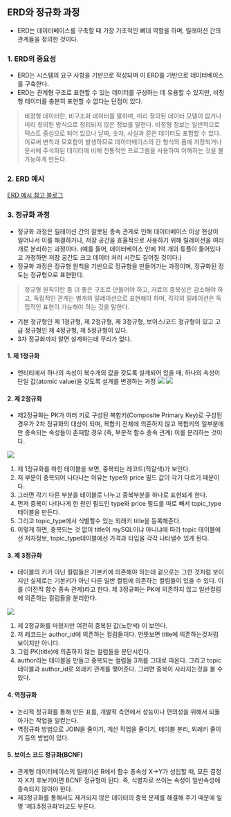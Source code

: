 ## ERD와 정규화 과정
- ERD는 데이터베이스를 구축할 때 가장 기초적인 뼈대 역할을 하며, 릴레이션 간의 관계들을 정의한 것이다.

### 1. ERD의 중요성
- ERD는 시스템의 요구 사항을 기반으로 작성되며 이 ERD를 기반으로 데이터베이스를 구축한다.
- ERD는 관계형 구조로 표현할 수 있는 데이터를 구성하는 데 유용할 수 있지만, 비정형 테이터를 충분히 표현할 수 없다는 단점이 있다.
> 비정형 데이터란, 비구조화 데이터를 말하며, 미리 정의된 데이터 모델이 없거나 미리 정의된 방식으로 정리되지 않은 정보를 말한다. 비정형 정보는 일반적으로 텍스트 중심으로 되어 있으나 날짜, 숫자, 사실과 같은 데이터도 포함할 수 있다. 이로써 변칙과 모호함이 발생하므로 데이터베이스의 칸 형식의 폼에 저장되거나 문서에 주석화된 데이터에 비해 전통적인 프로그램을 사용하여 이해하는 것을 불가능하게 만든다.

### 2. ERD 예시
[ERD 예시 참고 블로그](<https://velog.io/@cil05265/E-R-%EB%8B%A4%EC%9D%B4%EC%96%B4%EA%B7%B8%EB%9E%A8ERD-%EC%9E%91%EC%84%B1-%ED%91%9C%EA%B8%B0%EB%B2%95-%EB%B0%8F-%EC%98%88%EC%8B%9C>)

### 3. 정규화 과정

- 정규화 과정은 릴레이션 간의 잘못된 종속 관게로 인해 데이터베이스 이상 현상이 일어나서 이를 해결하거나, 저장 공간을 효율적으로 사용하기 위해 릴레이션을 여러 개로 분리하는 과정이다. (예를 들어, 데이터베이스 안에 1억 개의 튜플이 들어있다고 가정하면 저장 공간도 크고 데이터 처리 시간도 길어질 것이다.)
- 정규화 과정은 정규형 원칙을 기반으로 정규형을 만들어가는 과정이며, 정규화된 정도는 정규형으로 표현한다.

> 정규형 원칙이란 좀 더 좋은 구조로 만들어야 하고, 자료의 중복성은 감소해야 하고, 독립적인 관계는 별개의 릴레이션으로 표현해야 하며, 각각의 릴레이션은 독립적인 표현이 가능해야 하는 것을 말한다.

- 기본 정규형인 제 1정규형, 제 2정규형, 제 3정규형, 보이스/코드 정규형이 있고 고급 정규형인 제 4정규형, 제 5정규형이 있다.
- 3차 정규화까지 알면 설계하는데 무리가 없다.


#### 1. 제 1정규화
- 엔티티에서 하나의 속성이 복수개의 값을 갖도록 설계되어 있을 때, 하나의 속성이 단일 값(atomic value)을 갖도록 설계를 변경하는 과정
![](https://velog.velcdn.com/images/cil05265/post/210d1b8f-f926-4a0d-b635-66fd8741ade1/image.png)
![](https://velog.velcdn.com/images/cil05265/post/19dec73c-c83a-43f9-a7bd-3efd1f62e6ac/image.png)

#### 2. 제 2정규화
- 제2정규화는 PK가 여러 키로 구성된 복합키(Composite Primary Key)로 구성된 경우가 2차 정규화의 대상이 되며, 복합키 전체에 의존하지 않고 복합키의 일부분에만 종속되는 속성들이 존재할 경우 (즉, 부분적 함수 종속 관계) 이를 분리하는 것이다.

![](https://velog.velcdn.com/images/cil05265/post/684707f7-49a2-4c92-a5bf-14d60cfa8bee/image.png)

 1. 제 1정규화를 마친 테이블을 보면, 중복되는 레코드(적갈색)가 보인다.
 2. 저 부분이 중복되어 나타나는 이유는 type와 price 필드 값이 각기 다르기 때문이다.
 3. 그러면 각기 다른 부분을 테이블로 나누고 중복부분을 하나로 표현되게 한다.
 4. 먼저 중복이 나타나게 한 원인 필드인 type와 price 필드를 따로 빼서 topic_type테이블을 만든다.
 5. 그리고 topic_type에서 식별할수 있는 외래키 title을 등록해준다.
 6. 이렇게 하면, 중복되는 것 없이 title이 mySQL이냐 아니냐에 따라 topic 테이블에선 저자정보, topic_type테이블에선 가격과 타입을 각각 나타낼수 있게 된다.

#### 3. 제 3정규화
- 테이블의 키가 아닌 컬럼들은 기본키에 의존해야 하는데 겉으로는 그런 것처럼 보이지만 실제로는 기본키가 아닌 다른 일반 컬럼에 의존하는 컬럼들이 있을 수 있다. 이를 (이전적 함수 종속 관계)라고 한다. 제 3정규화는 PK에 의존하지 않고 일반컬럼에 의존하는 컬럼들을 분리한다.

![](https://velog.velcdn.com/images/cil05265/post/8c99a198-d85f-49cc-b3a0-1281c15f512e/image.png)


 1. 제 2정규화를 마쳤지만 여전히 중복된 값(노란색) 이 보인다.
 2. 저 레코드는 author_id에 의존하는 컬럼들이다. 언뜻보면 title에 의존하는것처럼 보이지만 아니다.
 3. 그럼 PK(title)에 의존하지 않는 컬럼들을 분단시킨다.
 4. author라는 테이블을 만들고 중복되는 컬럼들 3개를 그대로 따온다. 그리고 topic테이블과 author_id로 외래키 관계를 맺어준다. 그러면 중복이 사라지는것을 볼 수 있다.

#### 4. 역정규화
- 논리적 정규화를 통해 만든 표를, 개발적 측면에서 성능이나 편의성을 위해서 되돌아가는 작업을 일컫는다.
- 역정규화 방법으로 JOIN을 줄이기, 계산 작업을 줄이기, 테이블 분리, 외래키 줄이기 등의 방법이 있다.

#### 5. 보이스 코드 정규화(BCNF)
- 관계형 데이터베이스의 릴레이션 R에서 함수 종속성 X→Y가 성립할 때, 모든 결정자 X가 후보키이면 BCNF 정규형이 된다. 즉, 식별자로 쓰이는 속성이 일반속성에 종속되지 않아야 한다.
- 제3정규화를 통해서도 제거되지 않은 데이터의 중복 문제를 해결해 주기 때문에 일명 ‘제3.5정규화’라고도 부른다.
